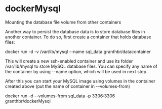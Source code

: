 # dockerMysql


Mounting the database file volume from other containers

Another way to persist the database data is to store database files in another container. To do so, first create a container that holds database files:

docker run -d -v /var/lib/mysql --name sql_data granthbr/datacontainer
 
This will create a new ssh-enabled container and use its folder /var/lib/mysql to store MySQL database files. You can specify any name of the container by using --name option, which will be used in next step.

After this you can start your MySQL image using volumes in the container created above (put the name of container in --volumes-from)

docker run -d --volumes-from sql_data -p 3306:3306 granthbr/dockerMysql 
